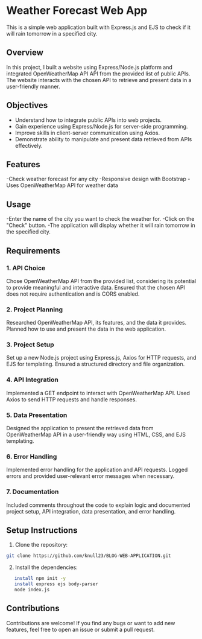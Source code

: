 # Weather Forecast Web App

This is a simple web application built with Express.js and EJS to check if it will rain tomorrow in a specified city.

## Overview

In this project, I built a website using Express/Node.js platform and integrated  OpenWeatherMap API API from the provided list of public APIs. The website interacts with the chosen API to retrieve and present data in a user-friendly manner.

## Objectives

- Understand how to integrate public APIs into web projects.
- Gain experience using Express/Node.js for server-side programming.
- Improve skills in client-server communication using Axios.
- Demonstrate ability to manipulate and present data retrieved from APIs effectively.

## Features
-Check weather forecast for any city
-Responsive design with Bootstrap
-Uses OpenWeatherMap API for weather data

## Usage
-Enter the name of the city you want to check the weather for.
-Click on the "Check" button.
-The application will display whether it will rain tomorrow in the specified city.

## Requirements

### 1. API Choice

Chose  OpenWeatherMap API from the provided list, considering its potential to provide meaningful and interactive data. Ensured that the chosen API does not require authentication and is CORS enabled.

### 2. Project Planning

Researched  OpenWeatherMap API, its features, and the data it provides. Planned how to use and present the data in the web application.

### 3. Project Setup

Set up a new Node.js project using Express.js, Axios for HTTP requests, and EJS for templating. Ensured a structured directory and file organization.

### 4. API Integration

Implemented a GET endpoint to interact with  OpenWeatherMap API. Used Axios to send HTTP requests and handle responses.

### 5. Data Presentation

Designed the application to present the retrieved data from  OpenWeatherMap API in a user-friendly way using HTML, CSS, and EJS templating.

### 6. Error Handling

Implemented error handling for the application and API requests. Logged errors and provided user-relevant error messages when necessary.

### 7. Documentation

Included comments throughout the code to explain logic and documented project setup, API integration, data presentation, and error handling.

## Setup Instructions

1. Clone the repository:
```bash
git clone https://github.com/knull23/BLOG-WEB-APPLICATION.git
```
2. Install the dependencies:
```bash
   install npm init -y
   install express ejs body-parser
   node index.js
```
## Contributions
Contributions are welcome! If you find any bugs or want to add new features, feel free to open an issue or submit a pull request.
